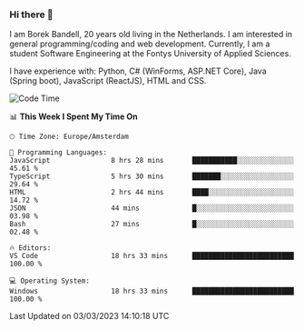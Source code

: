 ### Hi there 👋

I am Borek Bandell, 20 years old living in the Netherlands. I am interested in general programming/coding and web development. Currently, I am a student Software Engineering at the Fontys University of Applied Sciences.

I have experience with: Python, C# (WinForms, ASP.NET Core), Java (Spring boot), JavaScript (ReactJS), HTML and CSS.

<!--START_SECTION:waka-->
![Code Time](http://img.shields.io/badge/Code%20Time-438%20hrs%2030%20mins-blue)

📊 **This Week I Spent My Time On** 

```text
🕑︎ Time Zone: Europe/Amsterdam

💬 Programming Languages: 
JavaScript               8 hrs 28 mins       ███████████░░░░░░░░░░░░░░   45.61 % 
TypeScript               5 hrs 30 mins       ███████░░░░░░░░░░░░░░░░░░   29.64 % 
HTML                     2 hrs 44 mins       ████░░░░░░░░░░░░░░░░░░░░░   14.72 % 
JSON                     44 mins             █░░░░░░░░░░░░░░░░░░░░░░░░   03.98 % 
Bash                     27 mins             █░░░░░░░░░░░░░░░░░░░░░░░░   02.48 % 

🔥 Editors: 
VS Code                  18 hrs 33 mins      █████████████████████████   100.00 % 

💻 Operating System: 
Windows                  18 hrs 33 mins      █████████████████████████   100.00 % 
```


 Last Updated on 03/03/2023 14:10:18 UTC
<!--END_SECTION:waka-->

<!--**tcBorek2002/tcBorek2002** is a ✨ _special_ ✨ repository because its `README.md` (this file) appears on your GitHub profile.

Here are some ideas to get you started:

- 🔭 I’m currently working on ...
- 🌱 I’m currently learning ...
- 👯 I’m looking to collaborate on ...
- 🤔 I’m looking for help with ...
- 💬 Ask me about ...
- 📫 How to reach me: ...
- 😄 Pronouns: ...
- ⚡ Fun fact: ...
-->
